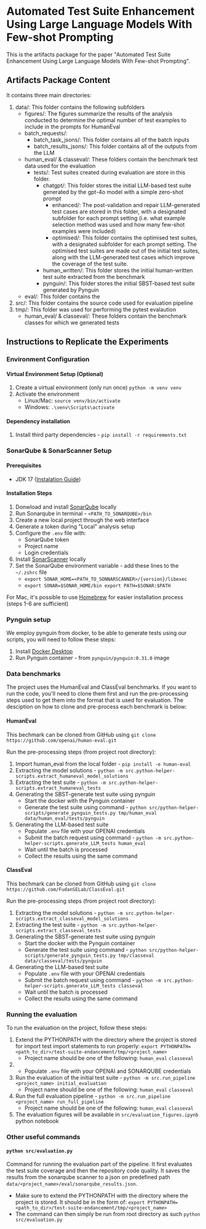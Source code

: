 # Automated Test Suite Enhancement Using Large Language Models With Few-shot Prompting

This is the artifacts package for the paper "Automated Test Suite Enhancement Using Large Language Models With Few-shot Prompting".

## Artifacts Package Content

It contains three main directories:
1. data/: This folder contains the following subfolders
    - figures/: The figures summarize the results of the analysis conducted to determine the optimal number of test examples to include in the prompts for HumanEval
    - batch_requests/:
        - batch_task_jsons/: This folder contains all of the batch inputs
        - batch_results_jsons/: This folder contains all of the outputs from the LLM
    - human_eval/ & classeval/: These folders contain the benchmark test data used for the evaluation
        - tests/: Test suites created during evaluation are store in this folder.
            - chatgpt/: This folder stores the initial LLM-based test suite generated by the gpt-4o model with a simple zero-shot prompt
                - enhanced/: The post-validation and repair LLM-generated test cases are stored in this folder, with a designated subfolder for each prompt setting (i.e. what example selection method was used and how many few-shot examples were included)
                - optimised/: This folder contains the optimised test suites, with a designated subfolder for each prompt setting. The optimised test suites are made out of the initial test suites, along with the LLM-generated test cases which improve the coverage of the test suite.
            - human_written/: This folder stores the initial human-written test suite extracted from the benchmark
            - pynguin/: This folder stores the initial SBST-based test suite generated by Pynguin
    - eval/: This folder contains the 
2. src/: This folder contains the source code used for evaluation pipeline
3. tmp/: This folder was used for performing the pytest evalaution
    - human_eval/ & classeval/: These folders contain the benchmark classes for which we generated tests

## Instructions to Replicate the Experiments

### Environment Configuration

#### Virtual Environment Setup (Optional)

1. Create a virtual environment (only run once) `python -m venv venv`
2. Activate the environment
    - Linux/Mac: `source venv/bin/activate`
    - Windows: `.\venv\Scripts\activate`

#### Dependency installation

1. Install third party dependencies - `pip install -r requirements.txt`

### SonarQube & SonarScanner Setup

#### Prerequisites

- JDK 17 ([Instalation Guide](https://www3.cs.stonybrook.edu/~amione/CSE114_Course/materials/resources/InstallingJava17.pdf))

#### Installation Steps

1. Donwload and install [SonarQube](https://docs.sonarsource.com/sonarqube/latest/try-out-sonarqube/#installing-a-local-instance-of-sonarqube) locally
2. Run Sonarqube in terminal - `<PATH_TO_SONARQUBE>/bin` 
3. Create a new local project through the web interface
4. Generate a token during "Local" analysis setup
5. Configure the `.env` file with:
    - SonarQube token
    - Project name
    - Login credentials
6. Install [SonarScanner](https://docs.sonarsource.com/sonarcloud/advanced-setup/ci-based-analysis/sonarscanner-cli/) locally
7. Set the SonarQube environment variable - add these lines to the `~/.zshrc` file
   - `export SONAR_HOME=<PATH_TO_SONNARSCANNER>/{version}/libexec`
   - `export SONAR=$SONAR_HOME/bin export PATH=$SONAR:$PATH`

For Mac, it's possible to use [Homebrew](https://techblost.com/how-to-setup-sonarqube-locally-on-mac/) for easier installation process (steps 1-6 are sufficient)

### Pynguin setup

We employ pynguin from docker, to be able to generate tests using our scripts, you will need to follow these steps:

1. Install [Docker Desktop](https://docs.docker.com/desktop/)
2. Run Pynguin container - from `pynguin/pynguin:0.31.0` image

### Data benchmarks
The project uses the HumanEval and ClassEval benchmarks. If you want to run the code, you'll need to clone them first and run the pre-processing steps used to get them into the format that is used for evaluation. The desciption on how to clone and pre-process each benchmark is below:

#### HumanEval
This bechmark can be cloned from GitHub using `git clone https://github.com/openai/human-eval.git`

Run the pre-processing steps  (from project root directory):
1. Import human_eval from the local folder - `pip install -e human-eval`
2. Extracting the model solutions - `python -m src.python-helper-scripts.extract_humaneval_model_solutions`
3. Extracting the test suite - `python -m src.python-helper-scripts.extract_humaneval_tests`
4. Generating the SBST-generate test suite using pynguin
    - Start the docker with the Pynguin container
    - Generate the test suite using command - `python src/python-helper-scripts/generate_pynguin_tests.py tmp/human_eval data/human_eval/tests/pynguin`
5. Generating the LLM-based test suite
    - Populate `.env` file with your OPENAI credentials
    - Submit the batch request using command - `python -m src.python-helper-scripts.generate_LLM_tests human_eval`
    - Wait until the batch is processed
    - Collect the results using the same command

#### ClassEval
This bechmark can be cloned from GitHub using `git clone https://github.com/FudanSELab/ClassEval.git`

Run the pre-processing steps (from project root directory):
1. Extracting the model solutions - `python -m src.python-helper-scripts.extract_classeval_model_solutions`
2. Extracting the test suite - `python -m src.python-helper-scripts.extract_classeval_tests`
3. Generating the SBST-generate test suite using pynguin
    - Start the docker with the Pynguin container
    - Generate the test suite using command - `python src/python-helper-scripts/generate_pynguin_tests.py tmp/classeval data/classeval/tests/pynguin`
4. Generating the LLM-based test suite
    - Populate `.env` file with your OPENAI credentials
    - Submit the batch request using command - `python -m src.python-helper-scripts.generate_LLM_tests classeval`
    - Wait until the batch is processed
    - Collect the results using the same command

### Running the evaluation

To run the evaluation on the project, follow these steps:

1. Extend the PYTHONPATH with the directory where the project is stored for import test import statements to run properly: `export PYTHONPATH=<path_to_dir>/test-suite-endancement/tmp/<project_name>` 
    - Project name should be one of the following: `human_eval` `classeval`
2. - Populate `.env` file with your OPENAI and SONARQUBE credentials
3. Run the evaluation of the initial test suite - `python -m src.run_pipeline <project_name> initial_evaluation`
    - Project name should be one of the following: `human_eval` `classeval`
4. Run the full evaluation pipeline - `python -m src.run_pipeline <project_name> run_full_pipeline`
    - Project name should be one of the following: `human_eval` `classeval`
5. The evaluation figures will be available in `src/evaluation_figures.ipynb` python notebook

### Other useful commands

#### `python src/evaluation.py`
Command for running the evaluation part of the pipeline. It first evaluates the test suite coverage and then the repository code quality. It saves the results from the sonarqube scanner to a json on predefined path `data/<project_name>/eval/sonarqube_results.json`.
- Make sure to extend the PYTHONPATH with the directory where the project is stored. It should be in the form of: `export PYTHONPATH=<path_to_dir>/test-suite-endancement/tmp/<project_name>`
- The command can then simply be run from root directory as such `python src/evaluation.py`



